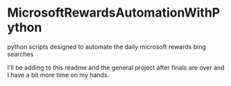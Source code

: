 # MicrosoftRewardsAutomationWithPython
python scripts designed to automate the daily microsoft rewards bing searches

I'll be adding to this readme and the general project after finals are over and I have a bit more time on my hands.
